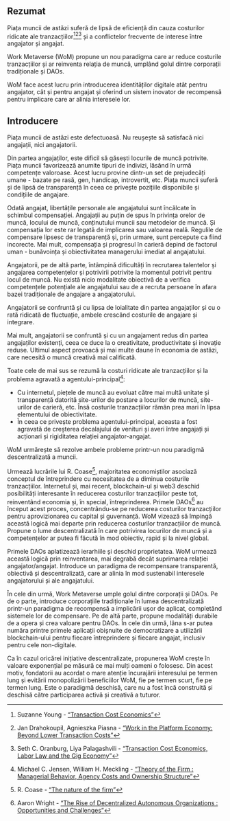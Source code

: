 

## Rezumat

Piața muncii de astăzi suferă de lipsă de eficiență din cauza costurilor ridicate ale tranzacțiilor[^1][^2][^3] și a conflictelor frecvente de interese între angajator și angajat.

Work Metaverse (WoM) propune un nou paradigma care ar reduce costurile tranzacțiilor și ar reinventa relația de muncă, umplând golul dintre corporații tradiționale și DAOs.

WoM face acest lucru prin introducerea identităților digitale atât pentru angajator, cât și pentru angajat și oferind un sistem inovator de recompensă pentru implicare care ar alinia interesele lor.

## Introducere

Piața muncii de astăzi este defectuoasă. Nu reușește să satisfacă nici angajații, nici angajatorii.

Din partea angajaților, este dificil să găsești locurile de muncă potrivite. Piața muncii favorizează anumite tipuri de indivizi, lăsând în urmă competențe valoroase. Acest lucru provine dintr-un set de prejudecăți umane - bazate pe rasă, gen, handicap, introvertit, etc. Piața muncii suferă și de lipsă de transparență în ceea ce privește pozițiile disponibile și condițiile de angajare.

Odată angajat, libertățile personale ale angajatului sunt încălcate în schimbul compensației. Angajații au puțin de spus în privința orelor de muncă, locului de muncă, conținutului muncii sau metodelor de muncă. Și compensația lor este rar legată de implicarea sau valoarea reală. Regulile de compensare lipsesc de transparență și, prin urmare, sunt percepute ca fiind incorecte. Mai mult, compensația și progresul în carieră depind de factorul uman - bunăvoința și obiectivitatea managerului imediat al angajatului.

Angajatorii, pe de altă parte, întâmpină dificultăți în recrutarea talentelor și angajarea competențelor și potrivirii potrivite la momentul potrivit pentru locul de muncă. Nu există nicio modalitate obiectivă de a verifica competențele potențiale ale angajatului sau de a recruta persoane în afara bazei tradiționale de angajare a angajatorului.

Angajatorii se confruntă și cu lipsa de loialitate din partea angajaților și cu o rată ridicată de fluctuație, ambele crescând costurile de angajare și integrare.

Mai mult, angajatorii se confruntă și cu un angajament redus din partea angajaților existenți, ceea ce duce la o creativitate, productivitate și inovație reduse. Ultimul aspect provoacă și mai multe daune în economia de astăzi, care necesită o muncă creativă mai calificată.

Toate cele de mai sus se rezumă la costuri ridicate ale tranzacțiilor și la problema agravată a agentului-principal[^4]:

- Cu internetul, piețele de muncă au evoluat către mai multă unitate și transparență datorită site-urilor de postare a locurilor de muncă, site-urilor de carieră, etc. Însă costurile tranzacțiilor rămân prea mari în lipsa elementului de obiectivitate.
- În ceea ce privește problema agentului-principal, aceasta a fost agravată de creșterea decalajului de venituri și averi între angajați și acționari și rigiditatea relației angajator-angajat.

WoM urmărește să rezolve ambele probleme printr-un nou paradigmă descentralizată a muncii.

Urmează lucrările lui R. Coase[^5], majoritatea economiștilor asociază conceptul de întreprindere cu necesitatea de a diminua costurile tranzacțiilor. Internetul și, mai recent, blockchain-ul și web3 deschid posibilități interesante în reducerea costurilor tranzacțiilor peste tot, reinventând economia și, în special, întreprinderea.  Primele DAOs[^6] au început acest proces, concentrându-se pe reducerea costurilor tranzacțiilor pentru aprovizionarea cu capital și guvernanță. WoM vizează să împingă această logică mai departe prin reducerea costurilor tranzacțiilor de muncă. Propune o lume descentralizată în care potrivirea locurilor de muncă și a competențelor ar putea fi făcută în mod obiectiv, rapid și la nivel global.

Primele DAOs aplatizează ierarhiile și deschid proprietatea. WoM urmează această logică prin reinventarea, mai degrabă decât suprimarea relației angajator/angajat. Introduce un paradigma de recompensare transparentă, obiectivă și descentralizată, care ar alinia în mod sustenabil interesele angajatorului și ale angajatului.

În cele din urmă, Work Metaverse umple golul dintre corporații și DAOs. Pe de o parte, introduce corporațiile tradiționale în lumea descentralizată printr-un paradigma de recompensă a implicării ușor de aplicat, completând sistemele lor de compensare. Pe de altă parte, propune modalități durabile de a opera și crea valoare pentru DAOs. În cele din urmă, lâna s-ar putea număra printre primele aplicații obișnuite de democratizare a utilizării blockchain-ului pentru fiecare întreprindere și fiecare angajat, inclusiv pentru cele non-digitale.

Ca în cazul oricărei inițiative descentralizate, propunerea WoM crește în valoare exponențial pe măsură ce mai mulți oameni o folosesc. Din acest motiv, fondatorii au acordat o mare atenție încurajării interesului pe termen lung și evitării monopolizării beneficiilor WoM, fie pe termen scurt, fie pe termen lung. Este o paradigmă deschisă, care nu a fost încă construită și deschisă către participarea activă și creativă a tuturor.


[^1]: Suzanne Young - [“Transaction Cost Economics”](https://www.academia.edu/24703426/Transaction_Cost_Economics)
[^2]: Jan Drahokoupil, Agnieszka Piasna - [“Work in the Platform Economy: Beyond Lower Transaction Costs”](https://www.intereconomics.eu/contents/year/2017/number/6/article/work-in-the-platform-economy-beyond-lower-transaction-costs.html)
[^3]: Seth C. Oranburg, Liya Palagashvili - [“Transaction Cost Economics, Labor Law and the Gig Economy”](https://dsc.duq.edu/cgi/viewcontent.cgi?article=1115&context=law-faculty-scholarship)
[^4]: Michael C. Jensen, William H. Meckling - [“Theory of the Firm : Managerial Behavior, Agency Costs and Ownership Structure”](https://www.sfu.ca/~wainwrig/Econ400/jensen-meckling.pdf)
[^5]: R. Coase - [“The nature of the firm”](http://econdse.org/wp-content/uploads/2014/09/firm-coase.pdf)
[^6]: Aaron Wright - [“The Rise of Decentralized Autonomous Organizations : Opportunities and Challenges”](https://stanford-jblp.pubpub.org/pub/rise-of-daos/release/1)

